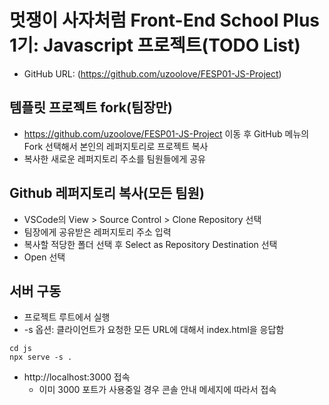 # 멋쟁이 사자처럼 Front-End School Plus 1기: Javascript 프로젝트(TODO List)
* GitHub URL: (https://github.com/uzoolove/FESP01-JS-Project)

## 템플릿 프로젝트 fork(팀장만)
* https://github.com/uzoolove/FESP01-JS-Project 이동 후 GitHub 메뉴의 Fork 선택해서 본인의 레퍼지토리로 프로젝트 복사
* 복사한 새로운 레퍼지토리 주소를 팀원들에게 공유

## Github 레퍼지토리 복사(모든 팀원)
* VSCode의 View > Source Control > Clone Repository 선택
* 팀장에게 공유받은 레퍼지토리 주소 입력
* 복사할 적당한 폴더 선택 후 Select as Repository Destination 선택
* Open 선택

## 서버 구동
* 프로젝트 루트에서 실행
* -s 옵션: 클라이언트가 요청한 모든 URL에 대해서 index.html을 응답함
```
cd js
npx serve -s .
```
* http://localhost:3000 접속
  - 이미 3000 포트가 사용중일 경우 콘솔 안내 메세지에 따라서 접속
